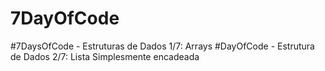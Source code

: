 # 7DayOfCode
#7DaysOfCode - Estruturas de Dados 1/7: Arrays
#DayOfCode - Estrutura de Dados 2/7: Lista Simplesmente encadeada 
